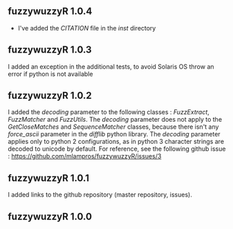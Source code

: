 
## fuzzywuzzyR 1.0.4

* I've added the *CITATION* file in the *inst* directory


## fuzzywuzzyR 1.0.3

I added an exception in the additional tests, to avoid Solaris OS throw an error if python is not available


## fuzzywuzzyR 1.0.2

I added the *decoding* parameter to the following classes : *FuzzExtract*, *FuzzMatcher* and *FuzzUtils*. The *decoding* parameter does not apply to the *GetCloseMatches* and *SequenceMatcher* classes, because there isn't any *force_ascii* parameter in the *difflib* python library. The *decoding* parameter applies only to python 2 configurations, as in python 3 character strings are decoded to unicode by default.
For reference, see the following github issue : https://github.com/mlampros/fuzzywuzzyR/issues/3


## fuzzywuzzyR 1.0.1

I added links to the github repository (master repository, issues).


## fuzzywuzzyR 1.0.0




